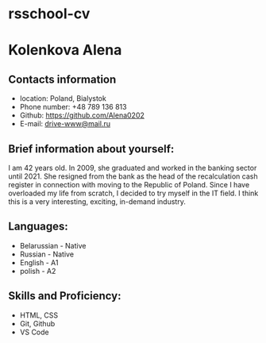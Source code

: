 # rsschool-cv
# Kolenkova Alena
## Contacts information
* location: Poland, Bialystok
* Phone number: +48 789 136 813
* Github: https://github.com/Alena0202
* E-mail: drive-www@mail.ru
## Brief information about yourself:
I am 42 years old. In 2009, she graduated and worked in the banking sector until 2021. She resigned from the bank as the head of the recalculation cash register in connection with moving to the Republic of Poland. Since I have overloaded my life from scratch, I decided to try myself in the IT field. I think this is a very interesting, exciting, in-demand industry.
## Languages:
* Belarussian - Native
* Russian - Native
* English - A1
* polish - A2
## Skills and Proficiency: 
* HTML, CSS
* Git, Github
* VS Code